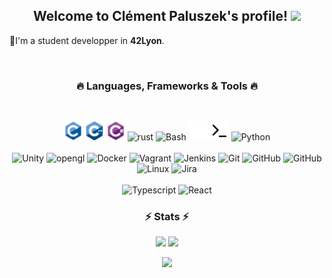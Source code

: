 <h2 align="center">
  Welcome to Clément Paluszek's profile!
  <img src="https://media.giphy.com/media/hvRJCLFzcasrR4ia7z/giphy.gif" width="28">
</h2>

🌱I'm a student developper in **42Lyon**.

<br>
<h3 align="center">🔥 Languages, Frameworks & Tools 🔥</h3>
<br>
<p align="center">
  <img alt="C" width="30px" src="https://raw.githubusercontent.com/devicons/devicon/master/icons/c/c-original.svg" />
  <img alt="C++" width="30px" src="https://raw.githubusercontent.com/devicons/devicon/master/icons/cplusplus/cplusplus-original.svg" />
  <img alt="C#" width="30px" src="https://raw.githubusercontent.com/devicons/devicon/master/icons/csharp/csharp-original.svg" />
  <img alt="rust" width="30px" src="https://cdn.jsdelivr.net/gh/devicons/devicon@latest/icons/rust/rust-original.svg" />
  <img alt="Bash" width="30px" src="https://cdn.jsdelivr.net/gh/devicons/devicon/icons/bash/bash-original.svg" />
  <img alt="Terminal" width="30px" src="./img/terminal-dark.svg#gh-dark-mode-only" />
  <img alt="Terminal" width="30px" src="./img/terminal-light.svg#gh-light-mode-only" />
  <img alt="Python" width="30px" src="https://cdn.jsdelivr.net/gh/devicons/devicon/icons/python/python-original.svg" >
  <br / >
  <br / >
  <img alt="Unity" width="30px" src="https://www.vectorlogo.zone/logos/unity3d/unity3d-icon.svg" />
  <img alt="opengl" width="30px" src="https://cdn.jsdelivr.net/gh/devicons/devicon/icons/opengl/opengl-original.svg" />
  <img alt="Docker" width="40px" src="https://cdn.jsdelivr.net/gh/devicons/devicon/icons/docker/docker-original.svg" />
  <img alt="Vagrant" width="30px" src="https://cdn.jsdelivr.net/gh/devicons/devicon@latest/icons/vagrant/vagrant-original.svg" />   
  <img alt="Jenkins" width="30px" src="https://cdn.jsdelivr.net/gh/devicons/devicon@latest/icons/jenkins/jenkins-original.svg" />
  <img alt="Git" width="30px" src="https://cdn.jsdelivr.net/gh/devicons/devicon/icons/git/git-original.svg" />
  <img alt="GitHub" width="30px" src="https://user-images.githubusercontent.com/3369400/139447912-e0f43f33-6d9f-45f8-be46-2df5bbc91289.png#gh-dark-mode-only" />
  <img alt="GitHub" width="30px" src="https://user-images.githubusercontent.com/3369400/139448065-39a229ba-4b06-434b-bc67-616e2ed80c8f.png#gh-light-mode-only" />
  <img alt="Linux" width="30px" src="https://cdn.jsdelivr.net/gh/devicons/devicon/icons/linux/linux-original.svg" title="Linux" />
  <img alt="Jira" width="30px" src="https://cdn.jsdelivr.net/gh/devicons/devicon/icons/jira/jira-original.svg" />
  <br />     
  <br />     
  <img alt="Typescript" width="30px" src="https://cdn.jsdelivr.net/gh/devicons/devicon/icons/typescript/typescript-original.svg" >
  <img alt="React" width="30px" src="https://cdn.jsdelivr.net/gh/devicons/devicon/icons/react/react-original.svg" />
  
<p align="center">

<h3 align="center">⚡ Stats ⚡</h3>
<!-- <p display="left"><img src="http://github-profile-summary-cards.vercel.app/api/cards/profile-details?username=Cpaluszek&theme=default"/></p> -->
<p align="center"><img src="http://github-profile-summary-cards.vercel.app/api/cards/stats?username=Cpaluszek&theme=default" />
<img src="http://github-profile-summary-cards.vercel.app/api/cards/repos-per-language?username=Cpaluszek&theme=default"/></p>

<p align="center">
<img src="https://komarev.com/ghpvc/?username=Cpaluszek&style=for-the-badge" ait="profile-views">
</p>

